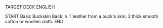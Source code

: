 TARGET DECK
ENGLISH

START
Basic
Buckskin
Back: n. 1 leather from a buck's skin. 2 thick smooth cotton or woollen cloth.
END
